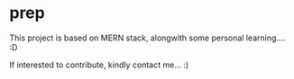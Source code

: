 # prep

This project is based on MERN stack, alongwith some personal learning.... :D

If interested to contribute, kindly contact me... :)
